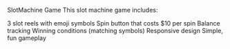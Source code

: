 SlotMachine Game
This slot machine game includes:

3 slot reels with emoji symbols
Spin button that costs $10 per spin
Balance tracking
Winning conditions (matching symbols)
Responsive design
Simple, fun gameplay

